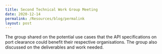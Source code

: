 ```yaml
---
title: Second Technical Work Group Meeting
date: 2020-12-14
permalink: /Resources/blog/permalink
layout: post
---
```



The group shared on the potential use cases that the API specifications on port clearance could benefit their respective organisations. The group also discussed on the deliverables and work needed.